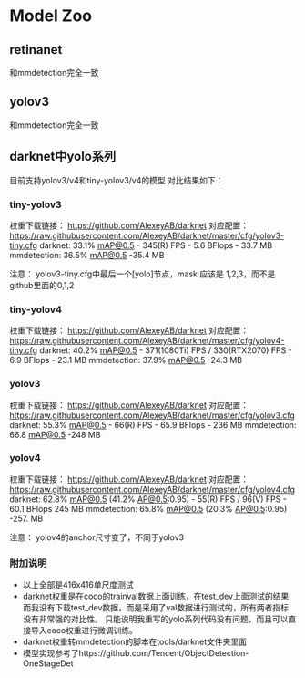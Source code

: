 # Model Zoo
## retinanet
和mmdetection完全一致
## yolov3
和mmdetection完全一致
## darknet中yolo系列
目前支持yolov3/v4和tiny-yolov3/v4的模型
对比结果如下：

### tiny-yolov3 

权重下载链接： https://github.com/AlexeyAB/darknet 
对应配置： https://raw.githubusercontent.com/AlexeyAB/darknet/master/cfg/yolov3-tiny.cfg
darknet: 33.1% mAP@0.5 - 345(R) FPS - 5.6 BFlops - 33.7 MB
mmdetection: 36.5% mAP@0.5 -35.4 MB

注意： yolov3-tiny.cfg中最后一个[yolo]节点，mask 应该是 1,2,3，而不是github里面的0,1,2

### tiny-yolov4

权重下载链接： https://github.com/AlexeyAB/darknet 
对应配置： https://raw.githubusercontent.com/AlexeyAB/darknet/master/cfg/yolov4-tiny.cfg
darknet: 40.2% mAP@0.5 - 371(1080Ti) FPS / 330(RTX2070) FPS - 6.9 BFlops - 23.1 MB
mmdetection: 37.9% mAP@0.5 -24.3 MB


### yolov3

权重下载链接： https://github.com/AlexeyAB/darknet 
对应配置： https://raw.githubusercontent.com/AlexeyAB/darknet/master/cfg/yolov3.cfg
darknet:  55.3% mAP@0.5 - 66(R) FPS - 65.9 BFlops - 236 MB
mmdetection: 66.8 mAP@0.5 -248 MB


### yolov4

权重下载链接： https://github.com/AlexeyAB/darknet 
对应配置： https://raw.githubusercontent.com/AlexeyAB/darknet/master/cfg/yolov4.cfg
darknet:  62.8% mAP@0.5 (41.2% AP@0.5:0.95) - 55(R) FPS / 96(V) FPS - 60.1 BFlops  245 MB
mmdetection: 65.8% mAP@0.5 (20.3% AP@0.5:0.95) -257. MB

注意： yolov4的anchor尺寸变了，不同于yolov3

### 附加说明

- 以上全部是416x416单尺度测试
- darknet权重是在coco的trainval数据上面训练，在test_dev上面测试的结果
而我没有下载test_dev数据，而是采用了val数据进行测试的，所有两者指标没有非常强的对比性。
只能说明我重写的yolo系列代码没有问题，而且可以直接导入coco权重进行微调训练。
- darknet权重转mmdetection的脚本在tools/darknet文件夹里面
- 模型实现参考了https://github.com/Tencent/ObjectDetection-OneStageDet


